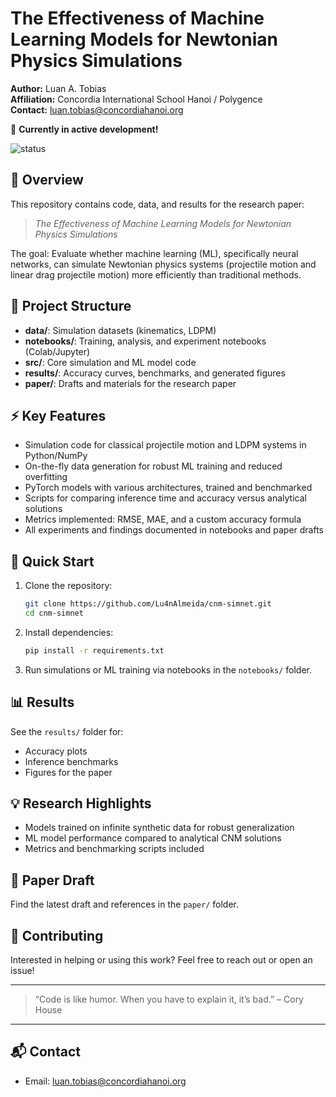 # The Effectiveness of Machine Learning Models for Newtonian Physics Simulations

**Author:** Luan A. Tobias  
**Affiliation:** Concordia International School Hanoi / Polygence  
**Contact:** luan.tobias@concordiahanoi.org

🚧 **Currently in active development!**  

![status](https://img.shields.io/badge/status-in_development-orange)

## 🧠 Overview

This repository contains code, data, and results for the research paper:
> *The Effectiveness of Machine Learning Models for Newtonian Physics Simulations*

The goal: Evaluate whether machine learning (ML), specifically neural networks, can simulate Newtonian physics systems (projectile motion and linear drag projectile motion) more efficiently than traditional methods.

## 📂 Project Structure

- **data/**: Simulation datasets (kinematics, LDPM)
- **notebooks/**: Training, analysis, and experiment notebooks (Colab/Jupyter)
- **src/**: Core simulation and ML model code
- **results/**: Accuracy curves, benchmarks, and generated figures
- **paper/**: Drafts and materials for the research paper

## ⚡ Key Features

- Simulation code for classical projectile motion and LDPM systems in Python/NumPy
- On-the-fly data generation for robust ML training and reduced overfitting
- PyTorch models with various architectures, trained and benchmarked
- Scripts for comparing inference time and accuracy versus analytical solutions
- Metrics implemented: RMSE, MAE, and a custom accuracy formula
- All experiments and findings documented in notebooks and paper drafts

## 🚀 Quick Start

1. Clone the repository:
    ```bash
    git clone https://github.com/Lu4nAlmeida/cnm-simnet.git
    cd cnm-simnet
    ```
2. Install dependencies:
    ```bash
    pip install -r requirements.txt
    ```
3. Run simulations or ML training via notebooks in the `notebooks/` folder.

## 📊 Results

See the `results/` folder for:
- Accuracy plots
- Inference benchmarks
- Figures for the paper

## 💡 Research Highlights

- Models trained on infinite synthetic data for robust generalization
- ML model performance compared to analytical CNM solutions
- Metrics and benchmarking scripts included

## 📄 Paper Draft

Find the latest draft and references in the `paper/` folder.

## 🤝 Contributing

Interested in helping or using this work? Feel free to reach out or open an issue!

---

> “Code is like humor. When you have to explain it, it’s bad.” – Cory House

---

## 📬 Contact

- Email: luan.tobias@concordiahanoi.org
